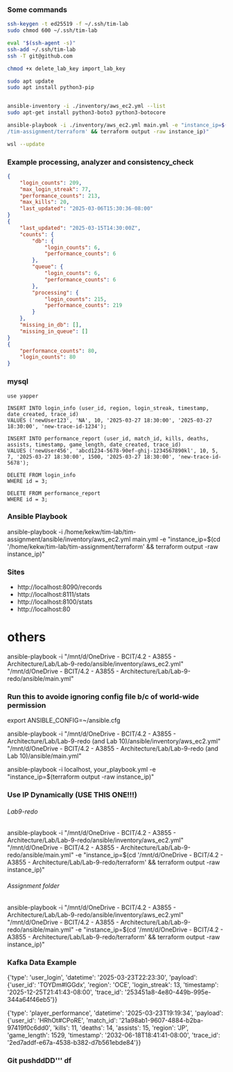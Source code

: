### Some commands
```bash
ssh-keygen -t ed25519 -f ~/.ssh/tim-lab
sudo chmod 600 ~/.ssh/tim-lab

eval "$(ssh-agent -s)"
ssh-add ~/.ssh/tim-lab
ssh -T git@github.com

chmod +x delete_lab_key import_lab_key

sudo apt update
sudo apt install python3-pip


ansible-inventory -i ./inventory/aws_ec2.yml --list
sudo apt-get install python3-boto3 python3-botocore

ansible-playbook -i ./inventory/aws_ec2.yml main.yml -e "instance_ip=$(cd '/home/kekw/tim-lab
/tim-assignment/terraform' && terraform output -raw instance_ip)"
```
```bash
wsl --update
```
### Example processing, analyzer and consistency_check
```json
{
    "login_counts": 209,
    "max_login_streak": 77,
    "performance_counts": 213,
    "max_kills": 20,
    "last_updated": "2025-03-06T15:30:36-08:00"
}
{
    "last_updated": "2025-03-15T14:30:00Z",
    "counts": {
        "db": {
            "login_counts": 6,
            "performance_counts": 6
        },
        "queue": {
            "login_counts": 6,
            "performance_counts": 6
        },
        "processing": {
            "login_counts": 215,
            "performance_counts": 219
        }
    },
    "missing_in_db": [],
    "missing_in_queue": []
}
{
    "performance_counts": 80,
    "login_counts": 80
}
```
### mysql
```mysql
use yapper

INSERT INTO login_info (user_id, region, login_streak, timestamp, date_created, trace_id)
VALUES ('newUser123', 'NA', 10, '2025-03-27 18:30:00', '2025-03-27 18:30:00', 'new-trace-id-1234');

INSERT INTO performance_report (user_id, match_id, kills, deaths, assists, timestamp, game_length, date_created, trace_id)
VALUES ('newUser456', 'abcd1234-5678-90ef-ghij-1234567890kl', 10, 5, 7, '2025-03-27 18:30:00', 1500, '2025-03-27 18:30:00', 'new-trace-id-5678');

DELETE FROM login_info
WHERE id = 3;

DELETE FROM performance_report
WHERE id = 3;
```

### Ansible Playbook
ansible-playbook -i /home/kekw/tim-lab/tim-assignment/ansible/inventory/aws_ec2.yml  main.yml -e "instance_ip=$(cd '/home/kekw/tim-lab/tim-assignment/terraform' && terraform output -raw instance_ip)"

### Sites
- http://localhost:8090/records
- http://localhost:8111/stats
- http://localhost:8100/stats
- http://localhost:80

# others
ansible-playbook -i "/mnt/d/OneDrive - BCIT/4.2 - A3855 - Architecture/Lab/Lab-9-redo/ansible/inventory/aws_ec2.yml"  "/mnt/d/OneDrive - BCIT/4.2 - A3855 - Architecture/Lab/Lab-9-redo/ansible/main.yml"

### Run this to avoide ignoring config file b/c of world-wide permission
export ANSIBLE_CONFIG=~/ansible.cfg

ansible-playbook -i "/mnt/d/OneDrive - BCIT/4.2 - A3855 - Architecture/Lab/Lab-9-redo (and Lab 10)/ansible/inventory/aws_ec2.yml"  "/mnt/d/OneDrive - BCIT/4.2 - A3855 - Architecture/Lab/Lab-9-redo (and Lab 10)/ansible/main.yml"


ansible-playbook -i localhost, your_playbook.yml -e "instance_ip=$(terraform output -raw instance_ip)"

### Use IP Dynamically (USE THIS ONE!!!)
###### Lab9-redo
ansible-playbook -i "/mnt/d/OneDrive - BCIT/4.2 - A3855 - Architecture/Lab/Lab-9-redo/ansible/inventory/aws_ec2.yml"  "/mnt/d/OneDrive - BCIT/4.2 - A3855 - Architecture/Lab/Lab-9-redo/ansible/main.yml" -e "instance_ip=$(cd '/mnt/d/OneDrive - BCIT/4.2 - A3855 - Architecture/Lab/Lab-9-redo/terraform' && terraform output -raw instance_ip)"

###### Assignment folder
ansible-playbook -i "/mnt/d/OneDrive - BCIT/4.2 - A3855 - Architecture/Lab/Lab-9-redo/ansible/inventory/aws_ec2.yml"  "/mnt/d/OneDrive - BCIT/4.2 - A3855 - Architecture/Lab/Lab-9-redo/ansible/main.yml" -e "instance_ip=$(cd '/mnt/d/OneDrive - BCIT/4.2 - A3855 - Architecture/Lab/Lab-9-redo/terraform' && terraform output -raw instance_ip)"

### Kafka Data Example 
{'type': 'user_login', 'datetime': '2025-03-23T22:23:30', 'payload': {'user_id': 'TOYDm#lGGdx', 'region': 'OCE', 'login_streak': 13, 'timestamp': '2025-12-25T21:41:43-08:00', 'trace_id': '253451a8-4e80-449b-995e-344a64f46eb5'}}

{'type': 'player_performance', 'datetime': '2025-03-23T19:19:34', 'payload': {'user_id': 'HRhOt#CPoRE', 'match_id': '21a98ab1-9607-4884-b2ba-97419f0c6dd0', 'kills': 11, 'deaths': 14, 'assists': 15, 'region': 'JP', 'game_length': 1529, 'timestamp': '2032-06-18T18:41:41-08:00', 'trace_id': '2ed7addf-e67a-4538-b382-d7b561ebde84'}}

### Git pushddDD\'''        df